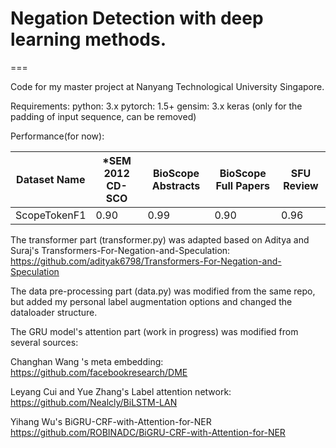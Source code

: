 # Negation Detection with deep learning methods.

===

Code for my master project at Nanyang Technological University Singapore.

Requirements:
python: 3.x
pytorch: 1.5+
gensim: 3.x
keras (only for the padding of input sequence, can be removed)

Performance(for now):

|Dataset Name| *SEM 2012 CD-SCO | BioScope Abstracts | BioScope Full Papers | SFU Review  |
|------------|------------------|--------------------|----------------------|-------------|
|ScopeTokenF1|      0.90        |        0.99        |         0.90         |     0.96    |

The transformer part (transformer.py) was adapted based on Aditya and Suraj's Transformers-For-Negation-and-Speculation: 
https://github.com/adityak6798/Transformers-For-Negation-and-Speculation

The data pre-processing part (data.py) was modified from the same repo, but added my personal label augmentation options and changed the dataloader structure.

The GRU model's attention part (work in progress) was modified from several sources:

Changhan Wang 's meta embedding:
https://github.com/facebookresearch/DME

Leyang Cui and Yue Zhang's Label attention network:
https://github.com/Nealcly/BiLSTM-LAN

Yihang Wu's BiGRU-CRF-with-Attention-for-NER
https://github.com/ROBINADC/BiGRU-CRF-with-Attention-for-NER